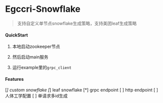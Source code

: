 # Egccri-Snowflake
> 支持自定义单节点snowflake生成策略，支持美团leaf生成策略

#### QuickStart

1. 本地启动zookeeper节点

2. 然后启动main服务

3. 运行example里的`grpc_client`

#### Features

[*] custom snowflake
[*] leaf snowflake
[*] grpc endpoint
[ ] http endpoint
[ ] 人体工学配置
[ ] 单请求多id生成
